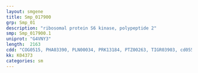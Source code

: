 ```yaml
---
layout: smgene
title: Smp_017900
grp: Smp_01
description: "ribosomal protein S6 kinase, polypeptide 2"
smp: Smp_017900.1
uniprot: "G4VNY3"
length:  2163
cdd: "COG0515, PHA03390, PLN00034, PRK13184, PTZ00263, TIGR03903, cd05582, cd14091, cl11395, cl21453, pfam00069, smart00133, smart00220"
kk: K04373
categories: sm
---
```

